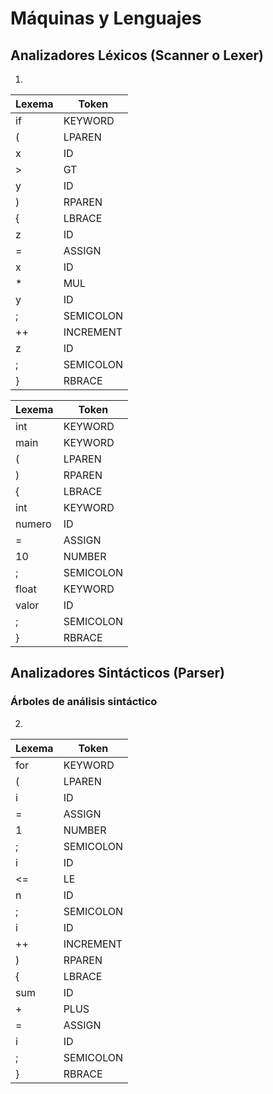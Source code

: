 # Máquinas y Lenguajes
## Analizadores Léxicos (Scanner o Lexer)
1. 

| Lexema | Token |
|--------|--------|
| if | KEYWORD |
| ( | LPAREN |
| x | ID |
| > | GT |
| y | ID |
| ) | RPAREN |
| { | LBRACE |
| z | ID |
| = | ASSIGN |
| x | ID |
| * | MUL |
| y | ID |
| ; | SEMICOLON |
| ++ | INCREMENT |
| z | ID |
| ; | SEMICOLON |
| } | RBRACE |

| Lexema | Token     |
| ------ | --------- |
| int    | KEYWORD   |
| main   | KEYWORD   |
| (      | LPAREN    |
| )      | RPAREN    |
| {      | LBRACE    |
| int    | KEYWORD   |
| numero | ID        |
| =      | ASSIGN    |
| 10     | NUMBER    |
| ;      | SEMICOLON |
| float  | KEYWORD   |
| valor  | ID        |
| ;      | SEMICOLON |
| }      | RBRACE    |
## Analizadores Sintácticos (Parser)
### Árboles de análisis sintáctico
2. 

| Lexema | Token |
|--------|--------|
| for | KEYWORD |
| ( | LPAREN |
| i | ID |
| = | ASSIGN |
| 1 | NUMBER |
| ; | SEMICOLON |
| i | ID |
| <= | LE |
| n | ID |
| ; | SEMICOLON |
| i | ID |
| ++ | INCREMENT |
| ) | RPAREN |
| { | LBRACE |
| sum | ID |
| + | PLUS |
| = | ASSIGN |
| i | ID |
| ; | SEMICOLON |
| } | RBRACE |

